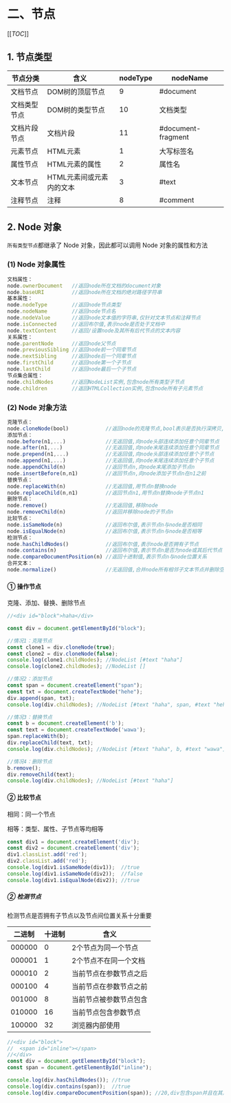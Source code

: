 # 二、节点

[[_TOC_]]

## 1. 节点类型

| 节点分类     | 含义                    |  nodeType  |   nodeName         |
| ----------- | ----------------------- | ---------- |  ----------------  |
| 文档节点     | DOM树的顶层节点          |   9        | #document          |
| 文档类型节点 | DOM树的类型节点          |   10       | 文档类型            |
| 文档片段节点 | 文档片段                 |   11       | #document-fragment |
| 元素节点     | HTML元素                |   1        | 大写标签名          |
| 属性节点     | HTML元素的属性          |    2        | 属性名             |
| 文本节点     | HTML元素间或元素内的文本 |    3        | #text             |
| 注释节点     | 注释                    |   8        | #comment           |

## 2. Node 对象

`所有类型节点`都继承了 Node 对象，因此都可以调用 Node 对象的属性和方法

### (1) Node 对象属性

```javascript
文档属性：
node.ownerDocument   //返回node所在文档的document对象
node.baseURI         //返回node所在文档的绝对路径字符串
基本属性：
node.nodeType        //返回node节点类型
node.nodeName        //返回node节点名
node.nodeValue       //返回node文本值的字符串,仅针对文本节点和注释节点
node.isConnected     //返回布尔值,表示node是否处于文档中
node.textContent     //返回/设置node及其所有后代节点的文本内容
关系属性：
node.parentNode      //返回node父节点
node.previousSibling //返回node前一个同辈节点
node.nextSibling     //返回node后一个同辈节点
node.firstChild      //返回node第一个子节点
node.lastChild       //返回node最后一个子节点
节点集合属性：
node.childNodes      //返回NodeList实例,包含node所有类型子节点
node.children        //返回HTMLCollection实例,包含node所有子元素节点
```

### (2) Node 对象方法

```javascript
克隆节点：
node.cloneNode(bool)            //返回node的克隆节点,bool表示是否执行深拷贝,深拷贝节点及其整个子节点树,浅拷贝节点本身
添加节点：
node.before(n1,...)             //无返回值,向node头部连续添加任意个同辈节点
node.after(n1,...)              //无返回值,向node末尾连续添加任意个同辈节点
node.prepend(n1,...)            //无返回值,向node头部连续添加任意个子节点
node.append(n1,...)             //无返回值,向node末尾连续添加任意个子节点
node.appendChild(n)             //返回节点n,向node末尾添加子节点n
node.insertBefore(n,n1)         //返回节点n,向node添加子节点n在n1之前
替换节点：
node.replaceWith(n)             //无返回值,用节点n替换node
node.replaceChild(n,n1)         //返回节点n1,用节点n替换node子节点n1
删除节点：
node.remove()                   //无返回值,移除node 
node.removeChild(n)             //返回并移除node的子节点n
比较节点：
node.isSameNode(n)              //返回布尔值,表示节点n与node是否相同
node.isEqualNode(n)             //返回布尔值,表示节点n与node是否相等
检测节点：
node.hasChildNodes()            //返回布尔值,表示node是否拥有子节点
node.contains(n)                //返回布尔值,表示节点n是否为node或其后代节点
node.compareDocumentPosition(n) //返回十进制值,表示节点n与node位置关系
合并文本：
node.normalize()                //无返回值,合并node所有相邻子文本节点并删除空文本节点
```

#### ① 操作节点

克隆、添加、替换、删除节点

```javascript
//<div id="block">haha</div>

const div = document.getElementById("block");

//情况1：克隆节点
const clone1 = div.cloneNode(true);
const clone2 = div.cloneNode(false);
console.log(clone1.childNodes); //NodeList [#text "haha"]
console.log(clone2.childNodes); //NodeList []

//情况2：添加节点
const span = document.createElement("span");
const txt = document.createTextNode("hehe");
div.append(span, txt);
console.log(div.childNodes); //NodeList [#text "haha", span, #text "hehe"]

//情况3：替换节点
const b = document.createElement('b');
const text = document.createTextNode('wawa');
span.replaceWith(b);
div.replaceChild(text, txt);
console.log(div.childNodes); //NodeList [#text "haha", b, #text "wawa"]

//情况4：删除节点
b.remove();
div.removeChild(text);
console.log(div.childNodes); //NodeList [#text "haha"]
```

#### ② 比较节点

相同：同一个节点

相等：类型、属性、子节点等均相等

```javascript
const div1 = document.createElement('div');
const div2 = document.createElement('div');
div1.classList.add('red');
div2.classList.add('red');
console.log(div1.isSameNode(div1));  //true
console.log(div1.isSameNode(div2));  //false
console.log(div1.isEqualNode(div2)); //true
```

##### ② 检测节点

检测节点是否拥有子节点以及节点间位置关系十分重要

| 二进制  | 十进制 |  含义                |  
| ------ | ------ | -------------------- |  
| 000000 | 0      | 2个节点为同一个节点    |
| 000001 | 1      | 2个节点不在同一个文档  |
| 000010 | 2      | 当前节点在参数节点之后 |
| 000100 | 4      | 当前节点在参数节点之前 |
| 001000 | 8      | 当前节点被参数节点包含 |
| 010000 | 16     | 当前节点包含参数节点   |
| 100000 | 32     | 浏览器内部使用        |

```javascript
//<div id="block">
//  <span id="inline"></span>
//</div>
const div = document.getElementById("block");
const span = document.getElementById("inline");

console.log(div.hasChildNodes()); //true
console.log(div.contains(span));  //true
console.log(div.compareDocumentPosition(span)); //20,div包含span并且在其之前
```
